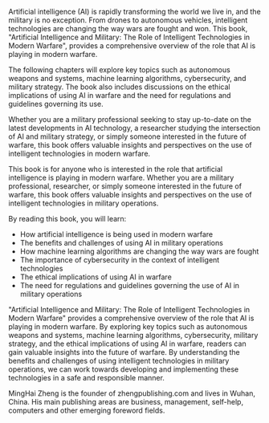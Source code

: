 
Artificial intelligence (AI) is rapidly transforming the world we live in, and the military is no exception. From drones to autonomous vehicles, intelligent technologies are changing the way wars are fought and won. This book, "Artificial Intelligence and Military: The Role of Intelligent Technologies in Modern Warfare", provides a comprehensive overview of the role that AI is playing in modern warfare.

The following chapters will explore key topics such as autonomous weapons and systems, machine learning algorithms, cybersecurity, and military strategy. The book also includes discussions on the ethical implications of using AI in warfare and the need for regulations and guidelines governing its use.

Whether you are a military professional seeking to stay up-to-date on the latest developments in AI technology, a researcher studying the intersection of AI and military strategy, or simply someone interested in the future of warfare, this book offers valuable insights and perspectives on the use of intelligent technologies in modern warfare.

This book is for anyone who is interested in the role that artificial intelligence is playing in modern warfare. Whether you are a military professional, researcher, or simply someone interested in the future of warfare, this book offers valuable insights and perspectives on the use of intelligent technologies in military operations.

By reading this book, you will learn:

* How artificial intelligence is being used in modern warfare
* The benefits and challenges of using AI in military operations
* How machine learning algorithms are changing the way wars are fought
* The importance of cybersecurity in the context of intelligent technologies
* The ethical implications of using AI in warfare
* The need for regulations and guidelines governing the use of AI in military operations

"Artificial Intelligence and Military: The Role of Intelligent Technologies in Modern Warfare" provides a comprehensive overview of the role that AI is playing in modern warfare. By exploring key topics such as autonomous weapons and systems, machine learning algorithms, cybersecurity, military strategy, and the ethical implications of using AI in warfare, readers can gain valuable insights into the future of warfare. By understanding the benefits and challenges of using intelligent technologies in military operations, we can work towards developing and implementing these technologies in a safe and responsible manner.

MingHai Zheng is the founder of zhengpublishing.com and lives in Wuhan, China. His main publishing areas are business, management, self-help, computers and other emerging foreword fields.
